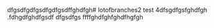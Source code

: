 dfgsdfgdfgsdfgdfgsdffghdfgh# lotofbranches2
test 4dfsgdfgsfghdfgh
.fdhgdfghdfgsdf
dfgsdfgs
ffffghdfghfghdfhgfgh